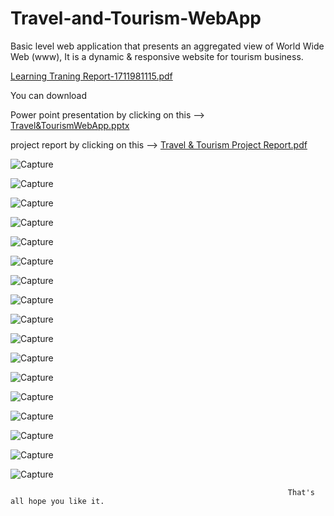 # Travel-and-Tourism-WebApp
Basic level web application that presents an aggregated view of World Wide Web (www), It is a dynamic & responsive website for tourism business.

[Learning Traning Report-1711981115.pdf](https://github.com/harshthakur548/Travel-and-Tourism-WebApp/files/6872121/Learning.Traning.Report-1711981115.pdf)

You can download

Power point presentation by clicking on this --> [Travel&TourismWebApp.pptx](https://github.com/harshthakur548/Travel-and-Tourism-WebApp/files/6872117/Travel.TourismWebApp.pptx)

project report by clicking on this --> [Travel & Tourism Project Report.pdf](https://github.com/harshthakur548/Travel-and-Tourism-WebApp/files/6872096/Travel.Tourism.Project.Report.pdf)


![Capture](https://user-images.githubusercontent.com/48183983/126862190-856082b2-d96c-4add-8639-a283bb398a3b.PNG)



![Capture](https://user-images.githubusercontent.com/48183983/126862274-bd256b5b-ab16-4d82-b790-b1d71438b50c.PNG)



![Capture](https://user-images.githubusercontent.com/48183983/126862322-90cb8845-0b5d-487a-af0a-f0c170115182.PNG)



![Capture](https://user-images.githubusercontent.com/48183983/126862398-9b855f7b-8bbf-43e9-b70a-c5adac1b0da0.PNG)



![Capture](https://user-images.githubusercontent.com/48183983/126862418-92e40e44-bc49-42f3-a37e-fa5fd4079dca.PNG)



![Capture](https://user-images.githubusercontent.com/48183983/126862437-86af5bc0-3bc7-4fb6-9c30-45d973b83084.PNG)



![Capture](https://user-images.githubusercontent.com/48183983/126862450-457a5d32-1083-47c7-9e3e-e9f6eb0d52ab.PNG)



![Capture](https://user-images.githubusercontent.com/48183983/126862469-b1973777-5281-468c-adb5-1719e3a0c4e1.PNG)



![Capture](https://user-images.githubusercontent.com/48183983/126862481-9b0bc5c2-f205-4a36-8426-9e40393acce7.PNG)



![Capture](https://user-images.githubusercontent.com/48183983/126862493-80311d54-424f-45cf-864b-42745973de72.PNG)



![Capture](https://user-images.githubusercontent.com/48183983/126862500-3d91359f-81de-4113-88d9-768a0d77906f.PNG)



![Capture](https://user-images.githubusercontent.com/48183983/126862517-ab498c91-0063-4e29-bdb1-f0ac1ce1e950.PNG)



![Capture](https://user-images.githubusercontent.com/48183983/126862539-a52c62f1-b3f9-48a4-93c9-9cf44bf0dc3a.PNG)



![Capture](https://user-images.githubusercontent.com/48183983/126862553-40eb52fc-1fbc-43df-aee3-c46b3e4c472c.PNG)



![Capture](https://user-images.githubusercontent.com/48183983/126862559-58ac25b7-3f0b-497a-8e72-8f6ac5e5f770.PNG)



![Capture](https://user-images.githubusercontent.com/48183983/126862571-0d173e27-119b-4a1e-b690-ee3a54cb9d71.PNG)



![Capture](https://user-images.githubusercontent.com/48183983/126862588-9ee9c6a4-c0ea-4c7a-9588-629dd2a388ea.PNG)


                                                                  That's all hope you like it.
